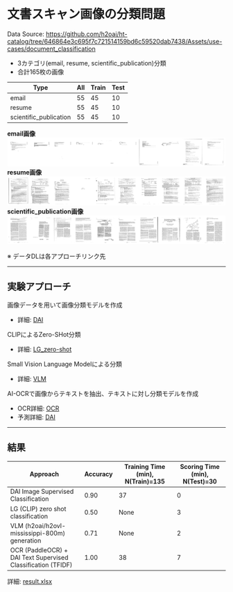 # 文書スキャン画像の分類問題


Data Source: https://github.com/h2oai/ht-catalog/tree/646864e3c695f7c721514159bd6c59520dab7438/Assets/use-cases/document_classification  

- 3カテゴリ(email, resume, scientific_publication)分類
- 合計165枚の画像

| Type                   | All | Train | Test |
|------------------------|-----|-------|------|
| email                 | 55  | 45    | 10   |
| resume                | 55  | 45    | 10   |
| scientific_publication | 55  | 45    | 10   |

**email画像**
<img src="./display_images/email.png" alt="email">  
**resume画像**
<img src="./display_images/resume.png" alt="resume">  
**scientific_publication画像**
<img src="./display_images/scientific_publication.png" alt="sp">  

※ データDLは各アプローチリンク先  

***
## 実験アプローチ

画像データを用いて画像分類モデルを作成
- 詳細: [DAI](./DAI)
  
CLIPによるZero-SHot分類
- 詳細: [LG_zero-shot](./LG_zero-shot)

Small Vision Language Modelによる分類
- 詳細: [VLM](./VLM)

AI-OCRで画像からテキストを抽出、テキストに対し分類モデルを作成
- OCR詳細: [OCR](./OCR)
- 予測詳細: [DAI](./DAI)

***
## 結果
| Approach                                           | Accuracy | Training Time (min), N(Train)=135 | Scoring Time (min), N(Test)=30 |
|------------------------------------------------|----------|-----------------------------------|--------------------------------|
| DAI Image Supervised Classification           | 0.90     | 37                                | 0                              |
| LG (CLIP) zero shot classification            | 0.50     | None                              | 3                              |
| VLM (h2oai/h2ovl-mississippi-800m) generation | 0.71     | None                              | 2                              |
| OCR (PaddleOCR) + DAI Text Supervised Classification (TFIDF) | 1.00     | 38                                | 7                              |

詳細: [result.xlsx](./result.xlsx)
